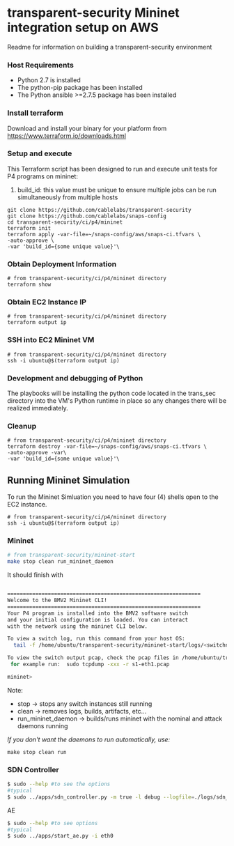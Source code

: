 # transparent-security Mininet integration setup on AWS
Readme for information on building a transparent-security environment

### Host Requirements

- Python 2.7 is installed
- The python-pip package has been installed
- The Python ansible >=2.7.5 package has been installed

### Install terraform

Download and install your binary for your platform from  https://www.terraform.io/downloads.html

### Setup and execute

This Terraform script has been designed to run and execute unit tests for P4
programs on mininet:

1. build_id: this value must be unique to ensure multiple jobs can be run
simultaneously from multiple hosts

````
git clone https://github.com/cablelabs/transparent-security
git clone https://github.com/cablelabs/snaps-config
cd transparent-security/ci/p4/mininet
terraform init
terraform apply -var-file=~/snaps-config/aws/snaps-ci.tfvars \
-auto-approve \
-var 'build_id={some unique value}'\
````

### Obtain Deployment Information
````
# from transparent-security/ci/p4/mininet directory
terraform show
````

### Obtain EC2 Instance IP
````
# from transparent-security/ci/p4/mininet directory
terraform output ip
````

### SSH into EC2 Mininet VM
````
# from transparent-security/ci/p4/mininet directory
ssh -i ubuntu@$(terraform output ip)
````

### Development and debugging of Python
The playbooks will be installing the python code located in the trans_sec
directory into the VM's Python runtime in place so any changes there will be
realized immediately.

### Cleanup
````
# from transparent-security/ci/p4/mininet directory
terraform destroy -var-file=~/snaps-config/aws/snaps-ci.tfvars \
-auto-approve -var\
-var 'build_id={some unique value}'\
````

## Running Mininet Simulation
To run the Mininet Simluation you need to have four (4) shells open to the EC2 instance. 
````
# from transparent-security/ci/p4/mininet directory
ssh -i ubuntu@$(terraform output ip)
````

### Mininet 

````bash
# from transparent-security/mininet-start
make stop clean run_mininet_daemon 
````

It should finish with 


````bash

==============================================================
Welcome to the BMV2 Mininet CLI!
==============================================================
Your P4 program is installed into the BMV2 software switch
and your initial configuration is loaded. You can interact
with the network using the mininet CLI below.

To view a switch log, run this command from your host OS:
  tail -f /home/ubuntu/transparent-security/mininet-start/logs/<switchname>.log

To view the switch output pcap, check the pcap files in /home/ubuntu/transparent-security/mininet-start/pcaps:
 for example run:  sudo tcpdump -xxx -r s1-eth1.pcap

mininet> 
````
Note: 
 - stop -> stops any switch instances still running
 - clean -> removes logs, builds, artifacts, etc... 
 - run_mininet_daemon -> builds/runs mininet with the nominal and attack daemons running

*If you don't want the daemons to run automatically, use:*

 `make stop clean run`

### SDN Controller

```bash
$ sudo --help #to see the options
#typical
$ sudo ../apps/sdn_controller.py -m true -l debug --logfile=./logs/sdn_controller.log
```
AE

```bash
$ sudo --help #to see options
#typical
$ sudo ../apps/start_ae.py -i eth0
```

